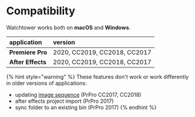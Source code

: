 # Compatibility

Watchtower works both on **macOS** and **Windows**.

| application | version |
| :--- | :--- |
| **Premiere Pro** | 2020, CC2019, CC2018, CC2017 |
| **After Effects** | 2020, CC2019, CC2018, CC2017 |

{% hint style="warning" %}
These features don't work or work differently  
in older versions of applications:

* updating [image sequence](pro-tips/image-sequences.md) \(PrPro CC2017, CC2018\)
* after effects project import \(PrPro 2017\)
* sync folder to an existing bin \(PrPro 2017\)
{% endhint %}

